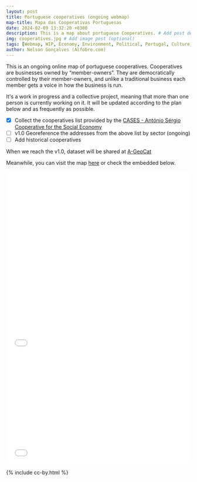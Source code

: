 ```yaml
---
layout: post
title: Portuguese cooperatives (ongoing webmap)
map-title: Mapa das Cooperativas Portuguesas
date: 2024-02-09 13:32:20 +0300
description: This is a map about portuguese Cooperatives. # Add post description (optional)
img: cooperatives.jpg # Add image post (optional)
tags: [Webmap, WIP, Economy, Environment, Political, Portugal, Culture, Arts]
author: Nelson Gonçalves (Alfobre.com) 
---
```

This is an ongoing online map of portuguese cooperatives. Cooperatives are businesses owned by “member-owners”. They are democratically controlled by their member-owners, and unlike a traditional business each member gets a voice in how the business is run. 

It's a work in progress and a collective project, meaning that more than one person is currently working on it. It will be updated according to the plan below and as frequently as possible.

- [x]  Collect the cooperatives list provided by the [CASES - António Sérgio Cooperative for the Social Economy](https://cases.pt)
- [ ]  v1.0 Georeference the addresses from the above list by sector (ongoing) 
- [ ]  Add historical cooperatives

When we reach the v1.0, dataset will be shared at [A-GeoCat](https://a-geocat.alfobre.com/)

Meanwhile, you can visit the map [here](https://umap.openstreetmap.fr/en/map/mapa-das-cooperativas-portuguesas_1021529#7/39.309/-8.042) or check the embedded below.


<iframe width="100%" height="500px" frameborder="0" allowfullscreen allow="geolocation" src="//umap.openstreetmap.fr/en/map/mapa-das-cooperativas-portuguesas_1021529?scaleControl=true&miniMap=false&scrollWheelZoom=true&zoomControl=true&editMode=disabled&moreControl=true&searchControl=null&tilelayersControl=null&embedControl=null&datalayersControl=true&onLoadPanel=undefined&captionBar=false&captionMenus=true"></iframe>


<iframe width="100%" height="300px" frameborder="0" allowfullscreen allow="geolocation" src="//umap.openstreetmap.fr/en/map/mapa-das-cooperativas-portuguesas_1021529?scaleControl=false&miniMap=false&scrollWheelZoom=true&zoomControl=true&editMode=disabled&moreControl=false&searchControl=true&tilelayersControl=false&embedControl=false&datalayersControl=true&onLoadPanel=undefined&captionBar=false&captionMenus=true&fullscreenControl=false&measureControl=false&locateControl=true&editinosmControl=false&starControl=false"></iframe>

{% include cc-by.html %}
